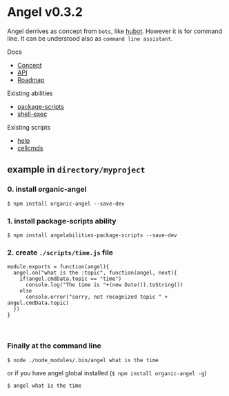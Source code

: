 # Angel v0.3.2

Angel derrives as concept from `bots`, like [hubot](http://hubot.github.com/).
However it is for command line. It can be understood also as `command line assistant`.

Docs

* [Concept](/docs/concept.md)
* [API](/docs/api.md)
* [Roadmap](/docs/future.md)

Existing abilities
* [package-scripts](https://github.com/outbounder/angelabilities-package-scripts)
* [shell-exec](https://github.com/outbounder/angelabilities-exec)

Existing scripts
* [help](http://github.com/outbounder/angelscripts-help)
* [cellcmds](http://github.com/outbounder/angelscripts-cellcmds)

## example in `directory/myproject`

### 0. install organic-angel

    $ npm install organic-angel --save-dev

### 1. install package-scripts ability

    $ npm install angelabilities-package-scripts --save-dev

### 2. create `./scripts/time.js` file

    module.exports = function(angel){
      angel.on("what is the :topic", function(angel, next){
        if(angel.cmdData.topic == "time")
          console.log("The time is "+(new Date()).toString())
        else
          console.error("sorry, not recognized topic " + angel.cmdData.topic)
      })
    }

<br />

### Finally at the command line

    $ node ./node_modules/.bin/angel what is the time

or if you have angel global installed (`$ npm install organic-angel -g`)

    $ angel what is the time
